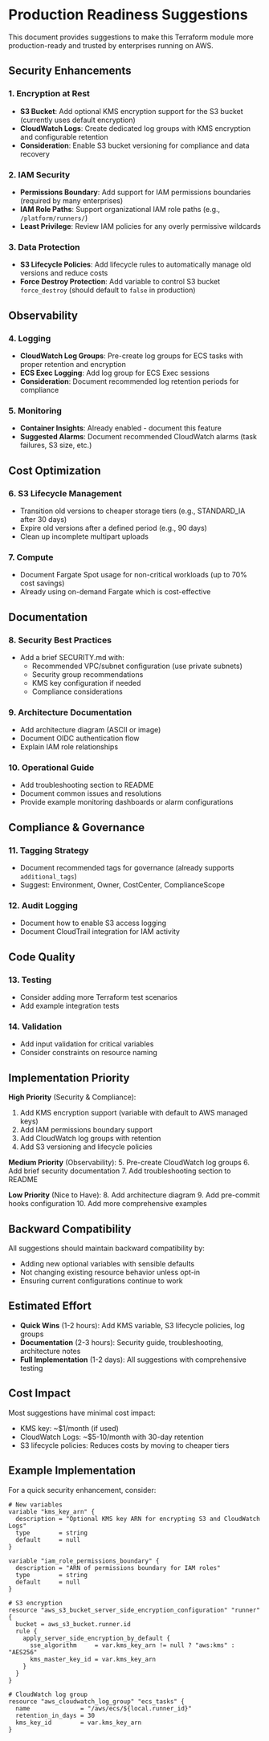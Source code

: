 # Production Readiness Suggestions

This document provides suggestions to make this Terraform module more production-ready and trusted by enterprises running on AWS.

## Security Enhancements

### 1. Encryption at Rest
- **S3 Bucket**: Add optional KMS encryption support for the S3 bucket (currently uses default encryption)
- **CloudWatch Logs**: Create dedicated log groups with KMS encryption and configurable retention
- **Consideration**: Enable S3 bucket versioning for compliance and data recovery

### 2. IAM Security
- **Permissions Boundary**: Add support for IAM permissions boundaries (required by many enterprises)
- **IAM Role Paths**: Support organizational IAM role paths (e.g., `/platform/runners/`)
- **Least Privilege**: Review IAM policies for any overly permissive wildcards

### 3. Data Protection
- **S3 Lifecycle Policies**: Add lifecycle rules to automatically manage old versions and reduce costs
- **Force Destroy Protection**: Add variable to control S3 bucket `force_destroy` (should default to `false` in production)

## Observability

### 4. Logging
- **CloudWatch Log Groups**: Pre-create log groups for ECS tasks with proper retention and encryption
- **ECS Exec Logging**: Add log group for ECS Exec sessions
- **Consideration**: Document recommended log retention periods for compliance

### 5. Monitoring
- **Container Insights**: Already enabled - document this feature
- **Suggested Alarms**: Document recommended CloudWatch alarms (task failures, S3 size, etc.)

## Cost Optimization

### 6. S3 Lifecycle Management
- Transition old versions to cheaper storage tiers (e.g., STANDARD_IA after 30 days)
- Expire old versions after a defined period (e.g., 90 days)
- Clean up incomplete multipart uploads

### 7. Compute
- Document Fargate Spot usage for non-critical workloads (up to 70% cost savings)
- Already using on-demand Fargate which is cost-effective

## Documentation

### 8. Security Best Practices
- Add a brief SECURITY.md with:
  - Recommended VPC/subnet configuration (use private subnets)
  - Security group recommendations
  - KMS key configuration if needed
  - Compliance considerations

### 9. Architecture Documentation
- Add architecture diagram (ASCII or image)
- Document OIDC authentication flow
- Explain IAM role relationships

### 10. Operational Guide
- Add troubleshooting section to README
- Document common issues and resolutions
- Provide example monitoring dashboards or alarm configurations

## Compliance & Governance

### 11. Tagging Strategy
- Document recommended tags for governance (already supports `additional_tags`)
- Suggest: Environment, Owner, CostCenter, ComplianceScope

### 12. Audit Logging
- Document how to enable S3 access logging
- Document CloudTrail integration for IAM activity

## Code Quality

### 13. Testing
- Consider adding more Terraform test scenarios
- Add example integration tests

### 14. Validation
- Add input validation for critical variables
- Consider constraints on resource naming

## Implementation Priority

**High Priority** (Security & Compliance):
1. Add KMS encryption support (variable with default to AWS managed keys)
2. Add IAM permissions boundary support
3. Add CloudWatch log groups with retention
4. Add S3 versioning and lifecycle policies

**Medium Priority** (Observability):
5. Pre-create CloudWatch log groups
6. Add brief security documentation
7. Add troubleshooting section to README

**Low Priority** (Nice to Have):
8. Add architecture diagram
9. Add pre-commit hooks configuration
10. Add more comprehensive examples

## Backward Compatibility

All suggestions should maintain backward compatibility by:
- Adding new optional variables with sensible defaults
- Not changing existing resource behavior unless opt-in
- Ensuring current configurations continue to work

## Estimated Effort

- **Quick Wins** (1-2 hours): Add KMS variable, S3 lifecycle policies, log groups
- **Documentation** (2-3 hours): Security guide, troubleshooting, architecture notes
- **Full Implementation** (1-2 days): All suggestions with comprehensive testing

## Cost Impact

Most suggestions have minimal cost impact:
- KMS key: ~$1/month (if used)
- CloudWatch Logs: ~$5-10/month with 30-day retention
- S3 lifecycle policies: Reduces costs by moving to cheaper tiers

## Example Implementation

For a quick security enhancement, consider:

```hcl
# New variables
variable "kms_key_arn" {
  description = "Optional KMS key ARN for encrypting S3 and CloudWatch Logs"
  type        = string
  default     = null
}

variable "iam_role_permissions_boundary" {
  description = "ARN of permissions boundary for IAM roles"
  type        = string
  default     = null
}

# S3 encryption
resource "aws_s3_bucket_server_side_encryption_configuration" "runner" {
  bucket = aws_s3_bucket.runner.id
  rule {
    apply_server_side_encryption_by_default {
      sse_algorithm     = var.kms_key_arn != null ? "aws:kms" : "AES256"
      kms_master_key_id = var.kms_key_arn
    }
  }
}

# CloudWatch log group
resource "aws_cloudwatch_log_group" "ecs_tasks" {
  name              = "/aws/ecs/${local.runner_id}"
  retention_in_days = 30
  kms_key_id        = var.kms_key_arn
}
```
